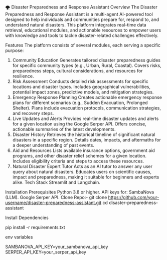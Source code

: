 🌪️ Disaster Preparedness and Response Assistant
Overview
The Disaster Preparedness and Response Assistant is a multi-agent AI-powered tool designed to help individuals and communities prepare for, respond to, and understand natural disasters. This platform integrates real-time data retrieval, educational modules, and actionable resources to empower users with knowledge and tools to tackle disaster-related challenges effectively.

Features
The platform consists of several modules, each serving a specific purpose:

1. Community Education
Generates tailored disaster preparedness guides for specific community types (e.g., Urban, Rural, Coastal).
Covers risks, preparedness steps, cultural considerations, and resources for resilience.
2. Risk Assessment
Conducts detailed risk assessments for specific locations and disaster types.
Includes geographical vulnerabilities, potential impact zones, predictive models, and mitigation strategies.
3. Emergency Response Planning
Creates actionable emergency response plans for different scenarios (e.g., Sudden Evacuation, Prolonged Shelter).
Plans include evacuation protocols, communication strategies, and recovery steps.
4. Live Updates and Alerts
Provides real-time disaster updates and alerts for a given location using the Google Serper API.
Offers concise, actionable summaries of the latest developments.
5. Disaster History
Retrieves the historical timeline of significant natural disasters in a specific region.
Details dates, impacts, and aftermaths for a deeper understanding of past events.
6. Aid and Resources
Lists available insurance options, government aid programs, and other disaster relief schemes for a given location.
Includes eligibility criteria and steps to access these resources.
7. Natural Disaster Expert Tutor
Acts as an AI tutor to answer any user query about natural disasters.
Educates users on scientific causes, impact and preparedness, making it suitable for beginners and experts alike.
Tech Stack
Streamlit and Langchain.

Installation
Prerequisites
Python 3.8 or higher.
API keys for:
SambaNova (LLM).
Google Serper API.
Clone Repo:-
git clone https://github.com/your-username/disaster-preparedness-assistant.git
cd disaster-preparedness-assistant

Install Dependencies

pip install -r requirements.txt

env variables 

SAMBANOVA_API_KEY=your_sambanova_api_key
SERPER_API_KEY=your_serper_api_key
